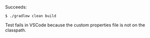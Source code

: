 Succeeds:

```
$ ./gradlew clean build
```

Test fails in VSCode because the custom properties file is not on the classpath.